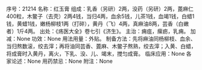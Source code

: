 序号：21214
名称：红玉膏
组成：乳香（另研）2两，没药（另研）2两，蓖麻仁400粒，木鳖子（去壳）2两4钱，当归4两，血余5钱，儿茶1钱，血竭1钱，白蜡1钱，黄蜡1钱，嫩杨柳枝1两（打碎），黄丹（飞）4两，真麻油8两，芸香（白嫩者）1斤4两。
出处：《疡医大全》卷七引《济生》。
主治：痈疽，瘰疬，乳痈。
加减：None
功效：None
用法用量：外贴。
制备方法：先将麻油同杨柳枝、血余、当归熬数滚，绞去滓；再将油同芸香、蓖麻、木鳖子熬熟，绞去滓；入黄、白蜡，将成膏时入黄丹，离火，下乳、没、儿、竭末，搅匀成膏。
临床应用：None
各家论述：None
用药禁忌：None
附注：None
